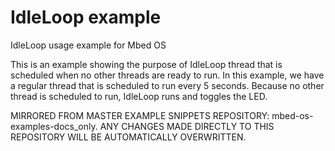 # IdleLoop example #

IdleLoop usage example for Mbed OS

This is an example showing the purpose of IdleLoop thread that is scheduled when no other threads are ready to run. In this example, we have a regular thread that is scheduled to run every 5 seconds. Because no other thread is scheduled to run, IdleLoop runs and toggles the LED.

MIRRORED FROM MASTER EXAMPLE SNIPPETS REPOSITORY: mbed-os-examples-docs_only.
ANY CHANGES MADE DIRECTLY TO THIS REPOSITORY WILL BE AUTOMATICALLY OVERWRITTEN.
